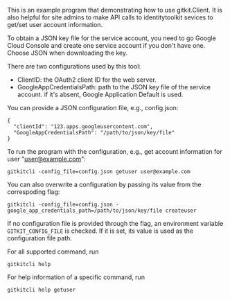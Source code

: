 This is an example program that demonstrating how to use gitkit.Client. It is
also helpful for site admins to make API calls to identitytoolkit sevices to
get/set user account information.

To obtain a JSON key file for the service account, you need to go Google Cloud
Console and create one service account if you don't have one. Choose JSON when
downloading the key.

There are two configurations used by this tool:
- ClientID: the OAuth2 client ID for the web server.
- GoogleAppCredentialsPath: path to the JSON key file of the service account. if
  it's absent, Google Application Default is used.

You can provide a JSON configuration file, e.g., config.json:
```
{
  "clientId": "123.apps.googleusercontent.com",
  "GoogleAppCredentialsPath": "/path/to/json/key/file"
}
```

To run the program with the configuration, e.g., get account information for
user "user@example.com":
```
gitkitcli -config_file=config.json getuser user@example.com
```

You can also overwrite a configuration by passing its value from the
correspoding flag:
```
gitkitcli -config_file=config.json -google_app_credentials_path=/path/to/json/key/file createuser
```

If no configuration file is provided through the flag, an environment variable
`GITKIT_CONFIG_FILE` is checked. If it is set, its value is used as the
configuration file path.

For all supported command, run
```
gitkitcli help
```
For help information of a specific command, run
```
gitkitcli help getuser
```
